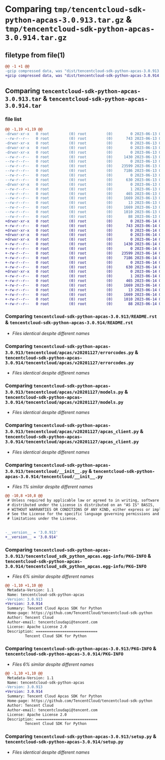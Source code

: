 # Comparing `tmp/tencentcloud-sdk-python-apcas-3.0.913.tar.gz` & `tmp/tencentcloud-sdk-python-apcas-3.0.914.tar.gz`

## filetype from file(1)

```diff
@@ -1 +1 @@
-gzip compressed data, was "dist/tencentcloud-sdk-python-apcas-3.0.913.tar", last modified: Tue Jun 13 02:03:14 2023, max compression
+gzip compressed data, was "dist/tencentcloud-sdk-python-apcas-3.0.914.tar", last modified: Wed Jun 14 00:18:03 2023, max compression
```

## Comparing `tencentcloud-sdk-python-apcas-3.0.913.tar` & `tencentcloud-sdk-python-apcas-3.0.914.tar`

### file list

```diff
@@ -1,19 +1,19 @@
-drwxr-xr-x   0 root         (0) root         (0)        0 2023-06-13 02:03:14.000000 tencentcloud-sdk-python-apcas-3.0.913/
--rw-r--r--   0 root         (0) root         (0)      743 2023-06-13 02:03:13.000000 tencentcloud-sdk-python-apcas-3.0.913/README.rst
-drwxr-xr-x   0 root         (0) root         (0)        0 2023-06-13 02:03:14.000000 tencentcloud-sdk-python-apcas-3.0.913/tencentcloud/
-drwxr-xr-x   0 root         (0) root         (0)        0 2023-06-13 02:03:14.000000 tencentcloud-sdk-python-apcas-3.0.913/tencentcloud/apcas/
-drwxr-xr-x   0 root         (0) root         (0)        0 2023-06-13 02:03:14.000000 tencentcloud-sdk-python-apcas-3.0.913/tencentcloud/apcas/v20201127/
--rw-r--r--   0 root         (0) root         (0)     1430 2023-06-13 02:03:13.000000 tencentcloud-sdk-python-apcas-3.0.913/tencentcloud/apcas/v20201127/errorcodes.py
--rw-r--r--   0 root         (0) root         (0)        0 2023-06-13 02:03:13.000000 tencentcloud-sdk-python-apcas-3.0.913/tencentcloud/apcas/v20201127/__init__.py
--rw-r--r--   0 root         (0) root         (0)    23599 2023-06-13 02:03:13.000000 tencentcloud-sdk-python-apcas-3.0.913/tencentcloud/apcas/v20201127/models.py
--rw-r--r--   0 root         (0) root         (0)     7186 2023-06-13 02:03:13.000000 tencentcloud-sdk-python-apcas-3.0.913/tencentcloud/apcas/v20201127/apcas_client.py
--rw-r--r--   0 root         (0) root         (0)        0 2023-06-13 02:03:13.000000 tencentcloud-sdk-python-apcas-3.0.913/tencentcloud/apcas/__init__.py
--rw-r--r--   0 root         (0) root         (0)      630 2023-06-13 02:03:13.000000 tencentcloud-sdk-python-apcas-3.0.913/tencentcloud/__init__.py
-drwxr-xr-x   0 root         (0) root         (0)        0 2023-06-13 02:03:14.000000 tencentcloud-sdk-python-apcas-3.0.913/tencentcloud_sdk_python_apcas.egg-info/
--rw-r--r--   0 root         (0) root         (0)        1 2023-06-13 02:03:14.000000 tencentcloud-sdk-python-apcas-3.0.913/tencentcloud_sdk_python_apcas.egg-info/dependency_links.txt
--rw-r--r--   0 root         (0) root         (0)      465 2023-06-13 02:03:14.000000 tencentcloud-sdk-python-apcas-3.0.913/tencentcloud_sdk_python_apcas.egg-info/SOURCES.txt
--rw-r--r--   0 root         (0) root         (0)     1669 2023-06-13 02:03:14.000000 tencentcloud-sdk-python-apcas-3.0.913/tencentcloud_sdk_python_apcas.egg-info/PKG-INFO
--rw-r--r--   0 root         (0) root         (0)       13 2023-06-13 02:03:14.000000 tencentcloud-sdk-python-apcas-3.0.913/tencentcloud_sdk_python_apcas.egg-info/top_level.txt
--rw-r--r--   0 root         (0) root         (0)     1669 2023-06-13 02:03:14.000000 tencentcloud-sdk-python-apcas-3.0.913/PKG-INFO
--rw-r--r--   0 root         (0) root         (0)     1010 2023-06-13 02:03:13.000000 tencentcloud-sdk-python-apcas-3.0.913/setup.py
--rw-r--r--   0 root         (0) root         (0)       88 2023-06-13 02:03:14.000000 tencentcloud-sdk-python-apcas-3.0.913/setup.cfg
+drwxr-xr-x   0 root         (0) root         (0)        0 2023-06-14 00:18:03.000000 tencentcloud-sdk-python-apcas-3.0.914/
+-rw-r--r--   0 root         (0) root         (0)      743 2023-06-14 00:18:03.000000 tencentcloud-sdk-python-apcas-3.0.914/README.rst
+drwxr-xr-x   0 root         (0) root         (0)        0 2023-06-14 00:18:03.000000 tencentcloud-sdk-python-apcas-3.0.914/tencentcloud/
+drwxr-xr-x   0 root         (0) root         (0)        0 2023-06-14 00:18:03.000000 tencentcloud-sdk-python-apcas-3.0.914/tencentcloud/apcas/
+drwxr-xr-x   0 root         (0) root         (0)        0 2023-06-14 00:18:03.000000 tencentcloud-sdk-python-apcas-3.0.914/tencentcloud/apcas/v20201127/
+-rw-r--r--   0 root         (0) root         (0)     1430 2023-06-14 00:18:03.000000 tencentcloud-sdk-python-apcas-3.0.914/tencentcloud/apcas/v20201127/errorcodes.py
+-rw-r--r--   0 root         (0) root         (0)        0 2023-06-14 00:18:03.000000 tencentcloud-sdk-python-apcas-3.0.914/tencentcloud/apcas/v20201127/__init__.py
+-rw-r--r--   0 root         (0) root         (0)    23599 2023-06-14 00:18:03.000000 tencentcloud-sdk-python-apcas-3.0.914/tencentcloud/apcas/v20201127/models.py
+-rw-r--r--   0 root         (0) root         (0)     7186 2023-06-14 00:18:03.000000 tencentcloud-sdk-python-apcas-3.0.914/tencentcloud/apcas/v20201127/apcas_client.py
+-rw-r--r--   0 root         (0) root         (0)        0 2023-06-14 00:18:03.000000 tencentcloud-sdk-python-apcas-3.0.914/tencentcloud/apcas/__init__.py
+-rw-r--r--   0 root         (0) root         (0)      630 2023-06-14 00:18:03.000000 tencentcloud-sdk-python-apcas-3.0.914/tencentcloud/__init__.py
+drwxr-xr-x   0 root         (0) root         (0)        0 2023-06-14 00:18:03.000000 tencentcloud-sdk-python-apcas-3.0.914/tencentcloud_sdk_python_apcas.egg-info/
+-rw-r--r--   0 root         (0) root         (0)        1 2023-06-14 00:18:03.000000 tencentcloud-sdk-python-apcas-3.0.914/tencentcloud_sdk_python_apcas.egg-info/dependency_links.txt
+-rw-r--r--   0 root         (0) root         (0)      465 2023-06-14 00:18:03.000000 tencentcloud-sdk-python-apcas-3.0.914/tencentcloud_sdk_python_apcas.egg-info/SOURCES.txt
+-rw-r--r--   0 root         (0) root         (0)     1669 2023-06-14 00:18:03.000000 tencentcloud-sdk-python-apcas-3.0.914/tencentcloud_sdk_python_apcas.egg-info/PKG-INFO
+-rw-r--r--   0 root         (0) root         (0)       13 2023-06-14 00:18:03.000000 tencentcloud-sdk-python-apcas-3.0.914/tencentcloud_sdk_python_apcas.egg-info/top_level.txt
+-rw-r--r--   0 root         (0) root         (0)     1669 2023-06-14 00:18:03.000000 tencentcloud-sdk-python-apcas-3.0.914/PKG-INFO
+-rw-r--r--   0 root         (0) root         (0)     1010 2023-06-14 00:18:03.000000 tencentcloud-sdk-python-apcas-3.0.914/setup.py
+-rw-r--r--   0 root         (0) root         (0)       88 2023-06-14 00:18:03.000000 tencentcloud-sdk-python-apcas-3.0.914/setup.cfg
```

### Comparing `tencentcloud-sdk-python-apcas-3.0.913/README.rst` & `tencentcloud-sdk-python-apcas-3.0.914/README.rst`

 * *Files identical despite different names*

### Comparing `tencentcloud-sdk-python-apcas-3.0.913/tencentcloud/apcas/v20201127/errorcodes.py` & `tencentcloud-sdk-python-apcas-3.0.914/tencentcloud/apcas/v20201127/errorcodes.py`

 * *Files identical despite different names*

### Comparing `tencentcloud-sdk-python-apcas-3.0.913/tencentcloud/apcas/v20201127/models.py` & `tencentcloud-sdk-python-apcas-3.0.914/tencentcloud/apcas/v20201127/models.py`

 * *Files identical despite different names*

### Comparing `tencentcloud-sdk-python-apcas-3.0.913/tencentcloud/apcas/v20201127/apcas_client.py` & `tencentcloud-sdk-python-apcas-3.0.914/tencentcloud/apcas/v20201127/apcas_client.py`

 * *Files identical despite different names*

### Comparing `tencentcloud-sdk-python-apcas-3.0.913/tencentcloud/__init__.py` & `tencentcloud-sdk-python-apcas-3.0.914/tencentcloud/__init__.py`

 * *Files 1% similar despite different names*

```diff
@@ -10,8 +10,8 @@
 # Unless required by applicable law or agreed to in writing, software
 # distributed under the License is distributed on an "AS IS" BASIS,
 # WITHOUT WARRANTIES OR CONDITIONS OF ANY KIND, either express or implied.
 # See the License for the specific language governing permissions and
 # limitations under the License.
 
 
-__version__ = '3.0.913'
+__version__ = '3.0.914'
```

### Comparing `tencentcloud-sdk-python-apcas-3.0.913/tencentcloud_sdk_python_apcas.egg-info/PKG-INFO` & `tencentcloud-sdk-python-apcas-3.0.914/tencentcloud_sdk_python_apcas.egg-info/PKG-INFO`

 * *Files 6% similar despite different names*

```diff
@@ -1,10 +1,10 @@
 Metadata-Version: 1.1
 Name: tencentcloud-sdk-python-apcas
-Version: 3.0.913
+Version: 3.0.914
 Summary: Tencent Cloud Apcas SDK for Python
 Home-page: https://github.com/TencentCloud/tencentcloud-sdk-python
 Author: Tencent Cloud
 Author-email: tencentcloudapi@tencent.com
 License: Apache License 2.0
 Description: ============================
         Tencent Cloud SDK for Python
```

### Comparing `tencentcloud-sdk-python-apcas-3.0.913/PKG-INFO` & `tencentcloud-sdk-python-apcas-3.0.914/PKG-INFO`

 * *Files 6% similar despite different names*

```diff
@@ -1,10 +1,10 @@
 Metadata-Version: 1.1
 Name: tencentcloud-sdk-python-apcas
-Version: 3.0.913
+Version: 3.0.914
 Summary: Tencent Cloud Apcas SDK for Python
 Home-page: https://github.com/TencentCloud/tencentcloud-sdk-python
 Author: Tencent Cloud
 Author-email: tencentcloudapi@tencent.com
 License: Apache License 2.0
 Description: ============================
         Tencent Cloud SDK for Python
```

### Comparing `tencentcloud-sdk-python-apcas-3.0.913/setup.py` & `tencentcloud-sdk-python-apcas-3.0.914/setup.py`

 * *Files identical despite different names*

